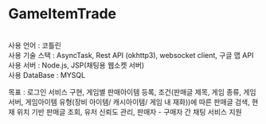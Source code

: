# GameItemTrade
<br>
사용 언어 : 코틀린
<br>
사용 기술 스택 : AsyncTask, Rest API (okhttp3), websocket client, 구글 맵 API
<br>
사용 서버 : Node.js, JSP(채팅용 웹소켓 서버)
<br>
사용 DataBase : MYSQL
<br>

목표 : 로그인 서비스 구현, 게임별 판매아이템 등록, 조건(판매글 제목, 게임 종류, 게임 서버, 게임아이템 유형(장비 아이템/ 캐시아이템/ 게임 내 재화))에 따른 판매글 검색, 현재 위치 기반 판매글 조회, 유저 신뢰도 관리, 판매자 - 구매자 간 채팅 서비스 지원

